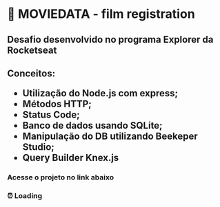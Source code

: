 # 🎥 MOVIEDATA - film registration

<h2> Desafio desenvolvido no programa Explorer da Rocketseat <h2>

Conceitos:

- Utilização do Node.js com express;
- Métodos HTTP;
- Status Code;
- Banco de dados usando SQLite;
- Manipulação do DB utilizando Beekeper Studio;
- Query Builder Knex.js

<h3> Acesse o projeto no link abaixo <h3>
⏰ Loading
